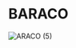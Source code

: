 # BARACO
![ARACO (5)](https://github.com/user-attachments/assets/a9ede06f-bda0-4c8a-a750-d7155d3f61c9)
